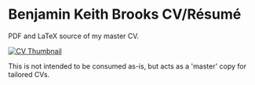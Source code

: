 # Benjamin Keith Brooks CV/Résumé

PDF and LaTeX source of my master CV.

[![CV Thumbnail](https://cdn.rawgit.com/bbrks/cv/master/thumbnail.png)](https://github.com/bbrks/cv/blob/master/cv.pdf)

This is not intended to be consumed as-is, but acts as a 'master' copy for tailored CVs.
